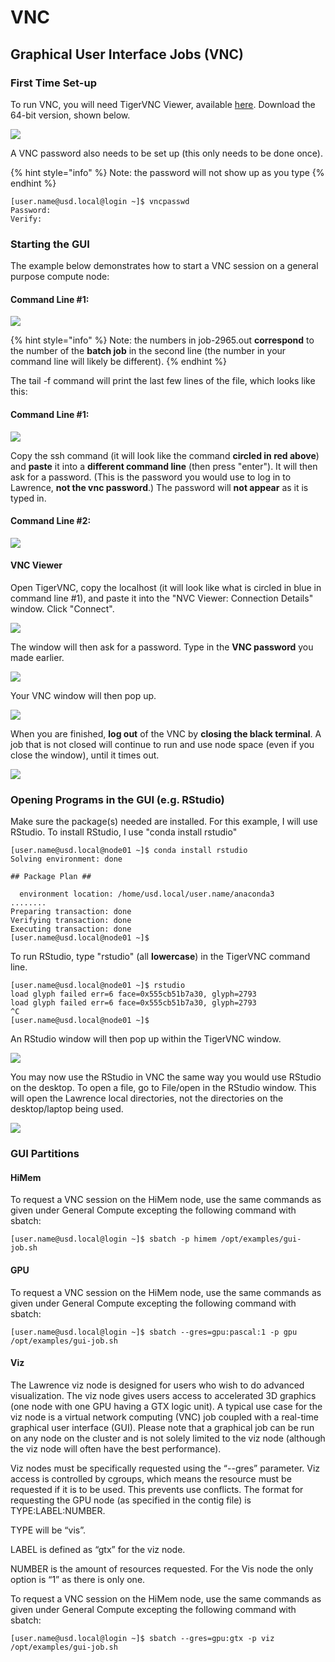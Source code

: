 # VNC

## Graphical User Interface Jobs (VNC)

### First Time Set-up

To run VNC, you will need TigerVNC Viewer, available [here](https://bintray.com/tigervnc/stable/tigervnc).  Download the 64-bit version, shown below.

![](<../../.gitbook/assets/tigervnc-download (2) (2) (2) (2) (2) (1).png>)

A VNC password also needs to be set up (this only needs to be done once).&#x20;

{% hint style="info" %}
Note: the password will not show up as you type
{% endhint %}

```
[user.name@usd.local@login ~]$ vncpasswd
Password:
Verify:
```

### **Starting the GUI** &#x20;

The example below demonstrates how to start a VNC session on a general purpose compute node:

#### Command Line #1:

![](../../.gitbook/assets/vncmaketunnel-cmd-1.png)

{% hint style="info" %}
Note: the numbers in job-2965.out **correspond** to the number of the **batch job** in the second line (the number in your command line will likely be different).
{% endhint %}

The tail -f command will print the last few lines of the file, which looks like this:

#### Command Line #1:

![](../../.gitbook/assets/vncmaketunnel2.png)

Copy the ssh command (it will look like the command **circled in red above**) and **paste** it into a **different command line** (then press "enter").  It will then ask for a password. (This is the password you would use to log in to Lawrence, **not the vnc password**.)  The password will **not appear** as it is typed in.

#### Command Line #2:

![](<../../.gitbook/assets/cmdlines1-and-2-vnc (1).png>)

#### VNC Viewer

Open TigerVNC, copy the localhost (it will look like what is circled in blue in command line #1), and paste it into the "NVC Viewer: Connection Details" window.  Click "Connect".

![](<../../.gitbook/assets/cmd1-vnc-viewer (2).png>)

The window will then ask for a password. Type in the **VNC password** you made earlier.

![](../../.gitbook/assets/vncwindow-psswd.png)

Your VNC window will then pop up.

![](<../../.gitbook/assets/vncwindow (1).png>)

When you are finished, **log out** of the VNC by **closing the black terminal**.  A job that is not closed will continue to run and use node space (even if you close the window), until it times out.

![](<../../.gitbook/assets/vncwindow (2) (2) (2) (2) (2) (1).png>)

### Opening Programs in the GUI (e.g. RStudio)

Make sure the package(s) needed are installed.  For this example, I will use RStudio.  To install RStudio, I use "conda install rstudio"

```
[user.name@usd.local@node01 ~]$ conda install rstudio
Solving environment: done

## Package Plan ##

  environment location: /home/usd.local/user.name/anaconda3
........
Preparing transaction: done
Verifying transaction: done
Executing transaction: done
[user.name@usd.local@node01 ~]$
```

To run RStudio, type "rstudio" (all **lowercase**) in the TigerVNC command line.

```
[user.name@usd.local@node01 ~]$ rstudio
load glyph failed err=6 face=0x555cb51b7a30, glyph=2793
load glyph failed err=6 face=0x555cb51b7a30, glyph=2793
^C
[user.name@usd.local@node01 ~]$ 
```

An RStudio window will then pop up within the TigerVNC window.&#x20;

![](<../../.gitbook/assets/screenshot-37 (1).png>)

You may now use the RStudio in VNC the same way you would use RStudio on the desktop.  To open a file, go to File/open in the RStudio window. This will open the Lawrence local directories, not the directories on the desktop/laptop being used.

![](<../../.gitbook/assets/screenshot-39 (2) (2) (2) (2) (2) (2).png>)

### GUI Partitions

#### HiMem

To request a VNC session on the HiMem node, use the same commands as given under General Compute excepting the following command with sbatch:

```
[user.name@usd.local@login ~]$ sbatch -p himem /opt/examples/gui-job.sh
```

#### GPU

To request a VNC session on the HiMem node, use the same commands as given under General Compute excepting the following command with sbatch:

```
[user.name@usd.local@login ~]$ sbatch --gres=gpu:pascal:1 -p gpu /opt/examples/gui-job.sh
```

#### Viz

The Lawrence viz node is designed for users who wish to do advanced visualization. The viz node gives users access to accelerated 3D graphics (one node with one GPU having a GTX logic unit). A typical use case for the viz node is a virtual network computing (VNC) job coupled with a real-time graphical user interface (GUI). Please note that a graphical job can be run on any node on the cluster and is not solely limited to the viz node (although the viz node will often have the best performance).

Viz nodes must be specifically requested using the “--gres” parameter. Viz access is controlled by cgroups, which means the resource must be requested if it is to be used. This prevents use conflicts. The format for requesting the GPU node (as specified in the contig file) is TYPE:LABEL:NUMBER.

TYPE will be “vis”.

LABEL is defined as “gtx” for the viz node.

NUMBER is the amount of resources requested. For the Vis node the only option is “1” as there is only one.

To request a VNC session on the HiMem node, use the same commands as given under General Compute excepting the following command with sbatch:

```
[user.name@usd.local@login ~]$ sbatch --gres=gpu:gtx -p viz /opt/examples/gui-job.sh
```

